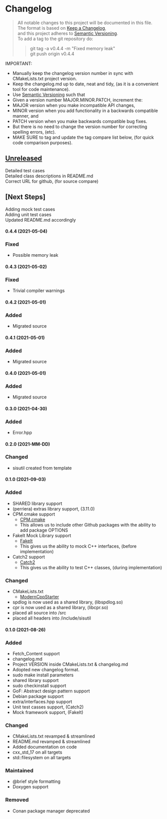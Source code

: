 # Changelog

> All notable changes to this project will be documented in this file.</br>
> The format is based on [Keep a Changelog](https://keepachangelog.com/en/1.0.0/), </br>
> and this project adheres to [Semantic Versioning](https://semver.org/spec/v2.0.0.html).</br>
> To add a tag to the git repository do:
>
> > git tag -a v0.4.4 -m "Fixed memory leak"</br>
> > git push origin v0.4.4

IMPORTANT:

- Manually keep the changelog version number in sync with CMakeLists.txt project version.<br>
- Keep the changelog.md up to date, neat and tidy, (as it is a convenient tool for code maintenance).<br>
- Use [Semantic Versioning](https://semver.org/spec/v2.0.0.html) such that<br>
- Given a version number MAJOR.MINOR.PATCH, increment the:<br>
- MAJOR version when you make incompatible API changes,<br>
- MINOR version when you add functionality in a backwards compatible manner, and<br>
- PATCH version when you make backwards compatible bug fixes. <br>
- But there is no need to change the version number for correcting spelling errors, (etc).<br>
- MAKE SURE to tag and update the tag compare list below, (for quick code comparison purposes).<br>

## [Unreleased]

Detailed test cases</br>
Detailed class descriptions in README.md</br>
Correct URL for github, (for source compare)</br>

## [Next Steps]

Adding mock test cases </br>
Adding unit test cases </br>
Updated README.md accordingly</br>

#### 0.4.4 (2021-05-04)
### Fixed
- Possible memory leak

#### 0.4.3 (2021-05-02)
### Fixed
- Trivial compiler warnings

#### 0.4.2 (2021-05-01)
### Added
- Migrated source

#### 0.4.1 (2021-05-01)
### Added
- Migrated source

#### 0.4.0 (2021-05-01)
### Added
- Migrated source

#### 0.3.0 (2021-04-30)
### Added
- Error.hpp

#### 0.2.0 (2021-MM-DD)
### Changed
- sisutil created from template

#### 0.1.0 (2021-09-03)
### Added
- SHARED library support
- (perriera) extras library support, (3.11.0)
- CPM.cmake support
  - [CPM.cmake](https://github.com/cpm-cmake/CPM.cmake/blob/master/LICENSE)
  - This allows us to include other Github packages with the ability
    to add package OPTIONS
- FakeIt Mock Library support
  - [FakeIt](https://github.com/eranpeer/FakeIt)
  - This gives us the ability to mock C++ interfaces, (before implementation)
- Catch2 support
  - [Catch2](https://github.com/catchorg/Catch2)
  - This gives us the ability to test C++ classes, (during implementation)

### Changed
- CMakeLists.txt
  - [ModernCppStarter](https://github.com/TheLartians/ModernCppStarter/blob/master/LICENSE)
- spdlog is now used as a shared library, (libspdlog.so)
- cpr is now used as a shared library, (libcpr.so)
- placed all source into /src
- placed all headers into /include/sisutil

#### 0.1.0 (2021-08-26)
### Added
- Fetch_Content support
- changelog.md
- Project VERSION inside CMakeLists.txt & changelog.md
- Adopted new changelog format.
- sudo make install parameters
- shared library support
- sudo checkinstall support
- GoF: Abstract design pattern support
- Debian package support
- extra/interfaces.hpp support
- Unit test casses support, (Catch2)
- Mock framework support, (FakeIt)
### Changed
- CMakeLists.txt revamped & streamlined
- README.md revamped & streamlined
- Added documentation on code
- cxx_std_17 on all targets
- std::filesystem on all targets
### Maintained
- @brief style formatting
- Doxygen support
### Removed
- Conan package manager deprecated

[unreleased]: https://github.com/perriera/sisutil/compare/v0.4.4...HEAD
[0.4.4]: https://github.com/perriera/sisutil/compare/v0.4.3...v0.4.4
[0.4.3]: https://github.com/perriera/sisutil/compare/v0.4.2...v0.4.3
[0.4.2]: https://github.com/perriera/sisutil/compare/v0.4.1...v0.4.2
[0.4.1]: https://github.com/perriera/sisutil/compare/v0.4.0...v0.4.1
[0.4.0]: https://github.com/perriera/sisutil/compare/v0.3.0...v0.4.0
[0.3.0]: https://github.com/perriera/sisutil/compare/v0.2.0...v0.3.0
[0.2.0]: https://github.com/perriera/sisutil/compare/v0.1.0...v0.2.0
[0.1.0]: https://github.com/perriera/sisutil/releases/tag/v0.1.0
